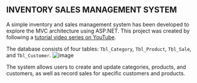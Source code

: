 ## INVENTORY SALES MANAGEMENT SYSTEM
A simple inventory and sales management system has been developed to explore the MVC architecture using ASP.NET. This project was created by following a [tutorial video series on YouTube](https://youtu.be/ROMDAwb0cOM?si=8Q0CCdsJ6Pr1UGbr).

The database consists of four tables: `Tbl_Category`, `Tbl_Product`, `Tbl_Sale`, and `Tbl_Customer`.
![image](https://github.com/user-attachments/assets/60b34e52-f48e-406d-bcbd-69e61f62cacf)

The system allows users to create and update categories, products, and customers, as well as record sales for specific customers and products.

